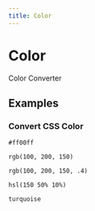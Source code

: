 ```yaml
---
title: Color
---
```


# Color

Color Converter

## Examples

### Convert CSS Color

<pre class="example">
<code>#ff00ff</code>
</pre>

<pre class="example">
<code>rgb(100, 200, 150)</code>
</pre>

<pre class="example">
<code>rgb(100, 200, 150, .4)</code>
</pre>

<pre class="example">
<code>hsl(150 50% 10%)</code>
</pre>

<pre class="example">
<code>turquoise</code>
</pre>